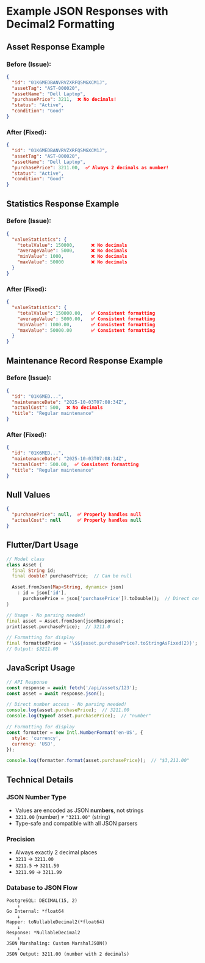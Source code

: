 # Example JSON Responses with Decimal2 Formatting

## Asset Response Example

### Before (Issue):
```json
{
  "id": "01K6MEDBANVRVZXRFQSMGXCM1J",
  "assetTag": "AST-000020",
  "assetName": "Dell Laptop",
  "purchasePrice": 3211,  ❌ No decimals!
  "status": "Active",
  "condition": "Good"
}
```

### After (Fixed):
```json
{
  "id": "01K6MEDBANVRVZXRFQSMGXCM1J",
  "assetTag": "AST-000020",
  "assetName": "Dell Laptop",
  "purchasePrice": 3211.00,  ✅ Always 2 decimals as number!
  "status": "Active",
  "condition": "Good"
}
```

## Statistics Response Example

### Before (Issue):
```json
{
  "valueStatistics": {
    "totalValue": 150000,      ❌ No decimals
    "averageValue": 5000,      ❌ No decimals
    "minValue": 1000,          ❌ No decimals
    "maxValue": 50000          ❌ No decimals
  }
}
```

### After (Fixed):
```json
{
  "valueStatistics": {
    "totalValue": 150000.00,   ✅ Consistent formatting
    "averageValue": 5000.00,   ✅ Consistent formatting
    "minValue": 1000.00,       ✅ Consistent formatting
    "maxValue": 50000.00       ✅ Consistent formatting
  }
}
```

## Maintenance Record Response Example

### Before (Issue):
```json
{
  "id": "01K6MED...",
  "maintenanceDate": "2025-10-03T07:08:34Z",
  "actualCost": 500,  ❌ No decimals
  "title": "Regular maintenance"
}
```

### After (Fixed):
```json
{
  "id": "01K6MED...",
  "maintenanceDate": "2025-10-03T07:08:34Z",
  "actualCost": 500.00,  ✅ Consistent formatting
  "title": "Regular maintenance"
}
```

## Null Values

```json
{
  "purchasePrice": null,  ✅ Properly handles null
  "actualCost": null      ✅ Properly handles null
}
```

## Flutter/Dart Usage

```dart
// Model class
class Asset {
  final String id;
  final double? purchasePrice;  // Can be null

  Asset.fromJson(Map<String, dynamic> json)
    : id = json['id'],
      purchasePrice = json['purchasePrice']?.toDouble();  // Direct conversion
}

// Usage - No parsing needed!
final asset = Asset.fromJson(jsonResponse);
print(asset.purchasePrice);  // 3211.0

// Formatting for display
final formattedPrice = '\$${asset.purchasePrice?.toStringAsFixed(2)}';
// Output: $3211.00
```

## JavaScript Usage

```javascript
// API Response
const response = await fetch('/api/assets/123');
const asset = await response.json();

// Direct number access - No parsing needed!
console.log(asset.purchasePrice);  // 3211.00
console.log(typeof asset.purchasePrice);  // "number"

// Formatting for display
const formatter = new Intl.NumberFormat('en-US', {
  style: 'currency',
  currency: 'USD',
});

console.log(formatter.format(asset.purchasePrice));  // "$3,211.00"
```

## Technical Details

### JSON Number Type
- Values are encoded as JSON **numbers**, not strings
- `3211.00` (number) ≠ `"3211.00"` (string)
- Type-safe and compatible with all JSON parsers

### Precision
- Always exactly 2 decimal places
- `3211` → `3211.00`
- `3211.5` → `3211.50`
- `3211.99` → `3211.99`

### Database to JSON Flow
```
PostgreSQL: DECIMAL(15, 2)
    ↓
Go Internal: *float64
    ↓
Mapper: toNullableDecimal2(*float64)
    ↓
Response: *NullableDecimal2
    ↓
JSON Marshaling: Custom MarshalJSON()
    ↓
JSON Output: 3211.00 (number with 2 decimals)
```
